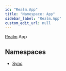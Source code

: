 ```yaml
---
id: "Realm.App"
title: "Namespace: App"
sidebar_label: "Realm.App"
custom_edit_url: null
---
```


[Realm](Realm).App

## Namespaces

- [Sync](Realm.App.Sync)
